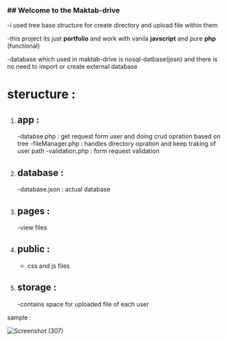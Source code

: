 ### ## Welcome to the Maktab-drive

-i used tree base structure for create directory and upload file within them

-this project its just **portfolio** and work with vanila **javscript** and pure **php** (functional) 

-database which used in maktab-drive is nosql-datbase(josn) and there is no need to import or create external database 
 

# steructure :

1. ## app :
	-databse.php : get request form user and doing crud opration based on tree 
	-fileManager.php : handles directory opration and keep traking of user path
	-validation.php : form request validation
 
2. ## database :
	-database.json : actual database

3. ## pages :
	-view files

4. ## public :
	- css and js files

5. ## storage :
	-contains space for uploaded file of each user



sample : 


![Screenshot (307)](https://user-images.githubusercontent.com/110903442/209538090-34a81775-a16a-4888-9120-4974449c9534.png)
